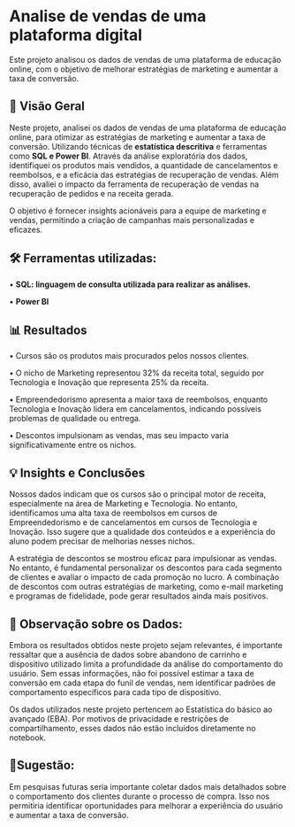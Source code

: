 # Analise de vendas de uma plataforma digital
Este projeto analisou os dados de vendas de uma plataforma de educação online, com o objetivo de melhorar estratégias de marketing e aumentar a taxa de conversão.


 ## 📌 Visão Geral
 Neste projeto, analisei os dados de vendas de uma  plataforma de educação online, para otimizar as estratégias de marketing e aumentar a taxa de conversão. Utilizando técnicas de **estatística descritiva** e ferramentas como **SQL e Power BI**. Através da análise exploratória dos dados, identifiquei os produtos mais vendidos, a quantidade de cancelamentos e reembolsos, e a eficácia das estratégias de recuperação de vendas. Além disso, avaliei o impacto da ferramenta de recuperação de vendas na recuperação de pedidos e na receita gerada.

O objetivo é fornecer insights acionáveis para a equipe de marketing e vendas, permitindo a criação de campanhas mais personalizadas e eficazes.

 ## 🛠 Ferramentas utilizadas: 
• **SQL: linguagem de consulta utilizada para realizar as análises.**

• **Power BI**

 ## 📊 Resultados
• Cursos são os produtos mais procurados pelos nossos clientes.

• O nicho de Marketing  representou 32% da receita total, seguido por Tecnologia e Inovação que representa 25% da receita.

• Empreendedorismo apresenta a maior taxa de reembolsos, enquanto Tecnologia e Inovação lidera em cancelamentos, indicando possíveis problemas de qualidade ou entrega.

• Descontos impulsionam as vendas, mas seu impacto varia significativamente entre os nichos.

## 💡 Insights e Conclusões
Nossos dados indicam que os cursos são o principal motor de receita, especialmente na área de Marketing e Tecnologia. No entanto, identificamos uma alta taxa de reembolsos em cursos de Empreendedorismo e de cancelamentos em cursos de Tecnologia e Inovação. Isso sugere que a qualidade dos conteúdos e a experiência do aluno podem precisar de melhorias nesses nichos.

A estratégia de descontos se mostrou eficaz para impulsionar as vendas. No entanto, é fundamental personalizar os descontos para cada segmento de clientes e avaliar o impacto de cada promoção no lucro. A combinação de descontos com outras estratégias de marketing, como e-mail marketing e programas de fidelidade, pode gerar resultados ainda mais positivos.

## 🔎 Observação sobre os Dados:
Embora os resultados obtidos neste projeto sejam relevantes, é importante ressaltar que a ausência de dados sobre abandono de carrinho e dispositivo utilizado limita a profundidade da análise do comportamento do usuário. Sem essas informações, não foi possível estimar a taxa de conversão em cada etapa do funil de vendas, nem identificar padrões de comportamento específicos para cada tipo de dispositivo.

Os dados utilizados neste projeto pertencem ao Estatística do básico ao avançado (EBA). Por motivos de privacidade e restrições de compartilhamento, esses dados não estão incluídos diretamente no notebook.

## 💬Sugestão:
Em pesquisas futuras seria importante coletar dados mais detalhados sobre o comportamento dos clientes durante o processo de compra. Isso nos permitiria identificar oportunidades para melhorar a experiência do usuário e aumentar a taxa de conversão.
